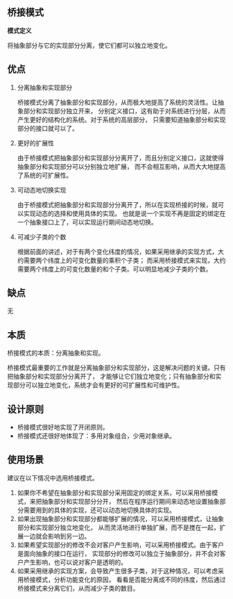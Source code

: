 ## 桥接模式

**模式定义**

将抽象部分与它的实现部分分离，使它们都可以独立地变化。

## 优点
1. 分离抽象和实现部分

    桥接模式分离了抽象部分和实现部分，从而极大地提高了系统的灵活性。让抽象部分和实现部分独立开来，
分别定义接口，这有助于对系统进行分层，从而产生更好的结构化的系统。对于系统的高层部分，
只需要知道抽象部分和实现部分的接口就可以了。

1. 更好的扩展性

    由于桥接模式把抽象部分和实现部分分离开了，而且分别定义接口，这就使得抽象部分和实现部分可以分别独立地扩展，
而不会相互影响，从而大大地提高了系统的可扩展性。

1. 可动态地切换实现

    由于桥接模式把抽象部分和实现部分分离开了，所以在实现桥接的时候，就可以实现动态的选择和使用具体的实现。
也就是说一个实现不再是固定的绑定在一个抽象接口上了，可以实现运行期间动态地切换。

1. 可减少子类的个数

    根据前面的讲述，对于有两个变化纬度的情况，如果采用继承的实现方式，大约需要两个纬度上的可变化数量的乘积个子类；
而采用桥接模式来实现，大约需要两个纬度上的可变化数量的和个子类。可以明显地减少子类的个数。

## 缺点

无

## 本质
桥接模式的本质：分离抽象和实现。

桥接模式最重要的工作就是分离抽象部分和实现部分，这是解决问题的关键。只有把抽象部分和实现部分分离开了，
才能够让它们独立地变化；只有抽象部分和实现部分可以独立地变化，系统才会有更好的可扩展性和可维护性。

## 设计原则

* 桥接模式很好地实现了开闭原则。
* 桥接模式还很好地体现了：多用对象组合，少用对象继承。

## 使用场景
建议在以下情况中选用桥接模式。

1. 如果你不希望在抽象部分和实现部分采用固定的绑定关系，可以采用桥接模式，来把抽象部分和实现部分分开，
然后在程序运行期间来动态地设置抽象部分需要用到的具体的实现，还可以动态地切换具体的实现。
2. 如果出现抽象部分和实现部分都能够扩展的情况，可以采用桥接模式，让抽象部分和实现部分独立地变化，
从而灵活地进行单独扩展，而不是搅在一起，扩展一边就会影响到另一边。
3. 如果希望实现部分的修改不会对客户产生影响，可以采用桥接模式。由于客户是面向抽象的接口在运行，
实现部分的修改可以独立于抽象部分，并不会对客户产生影响，也可以说对客户是透明的。
4. 如果采用继承的实现方案，会导致产生很多子类，对于这种情况，可以考虑采用桥接模式，分析功能变化的原因，
看看是否能分离成不同的纬度，然后通过桥接模式来分离它们，从而减少子类的数目。


